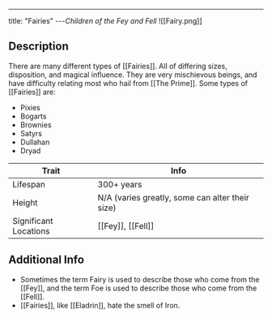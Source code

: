 ---
title: "Fairies"
---*Children of the Fey and Fell*
![[Fairy.png]]

## Description
There are many different types of [[Fairies]]. All of differing sizes, disposition, and magical influence. They are very mischievous beings, and have difficulty relating most who hail from [[The Prime]]. Some types of [[Fairies]] are:
- Pixies
- Bogarts
- Brownies
- Satyrs
- Dullahan
- Dryad

| Trait | Info |
| --- | --- |
| Lifespan | 300+ years |
| Height | N/A (varies greatly, some can alter their size) |
| Significant Locations | [[Fey]], [[Fell]] |

## Additional Info
- Sometimes the term Fairy is used to describe those who come from the [[Fey]], and the term Foe is used to describe those who come from the [[Fell]].
- [[Fairies]], like [[Eladrin]], hate the smell of Iron.
